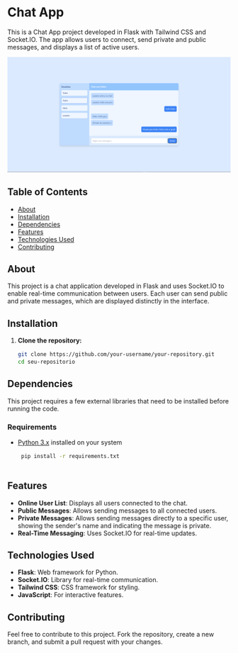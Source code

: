 # Chat App

This is a Chat App project developed in Flask with Tailwind CSS and Socket.IO. The app allows users to connect, send private and public messages, and displays a list of active users.

![Webchat](static/images/webchat(3).png)


## Table of Contents

- [About](#About)
- [Installation](#installation)
- [Dependencies](#Dependencies)
- [Features](#Features)
- [Technologies Used](#Technologies-Used)
- [Contributing](#Contributing)

## About

This project is a chat application developed in Flask and uses Socket.IO to enable real-time communication between users. Each user can send public and private messages, which are displayed distinctly in the interface.

## Installation

1. **Clone the repository:**
   ```bash
   git clone https://github.com/your-username/your-repository.git
   cd seu-repositorio

## Dependencies

This project requires a few external libraries that need to be installed before running the code.

### Requirements

- [Python 3.x](https://www.python.org/)  installed on your system

  ```bash
   pip install -r requirements.txt
   
## Features

- **Online User List**: Displays all users connected to the chat.
- **Public Messages**: Allows sending messages to all connected users.
- **Private Messages**: Allows sending messages directly to a specific user, showing the sender's name and indicating the message is private.
- **Real-Time Messaging**: Uses Socket.IO for real-time updates.

## Technologies Used

- **Flask**: Web framework for Python.
- **Socket.IO**: Library for real-time communication.
- **Tailwind CSS**: CSS framework for styling.
- **JavaScript**: For interactive features.

## Contributing

Feel free to contribute to this project. Fork the repository, create a new branch, and submit a pull request with your changes.
